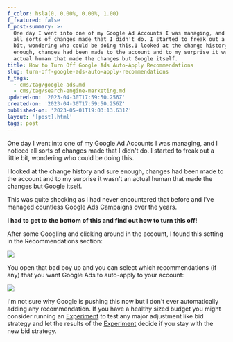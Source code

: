 ```yaml
---
f_color: hsla(0, 0.00%, 0.00%, 1.00)
f_featured: false
f_post-summary: >-
  One day I went into one of my Google Ad Accounts I was managing, and I noticed
  all sorts of changes made that I didn't do. I started to freak out a little
  bit, wondering who could be doing this.I looked at the change history and sure
  enough, changes had been made to the account and to my surprise it wasn't an
  actual human that made the changes but Google itself.
title: How to Turn Off Google Ads Auto-Apply Recommendations
slug: turn-off-google-ads-auto-apply-recommendations
f_tags:
  - cms/tag/google-ads.md
  - cms/tag/search-engine-marketing.md
updated-on: '2023-04-30T17:59:50.256Z'
created-on: '2023-04-30T17:59:50.256Z'
published-on: '2023-05-01T19:03:13.631Z'
layout: '[post].html'
tags: post
---
```


One day I went into one of my Google Ad Accounts I was managing, and I noticed all sorts of changes made that I didn't do. I started to freak out a little bit, wondering who could be doing this.

I looked at the change history and sure enough, changes had been made to the account and to my surprise it wasn't an actual human that made the changes but Google itself.

This was quite shocking as I had never encountered that before and I've managed countless Google Ads Campaigns over the years.

**I had to get to the bottom of this and find out how to turn this off!**

After some Googling and clicking around in the account, I found this setting in the Recommendations section:

![](https://uploads-ssl.webflow.com/643ef3037ed557253b9bbcfe/644eac6f50cb49035cdf58cc_CleanShot-2022-09-22-at-15.29.35%402x--2-.jpeg)

You open that bad boy up and you can select which recommendations (if any) that you want Google Ads to auto-apply to your account:

![](https://uploads-ssl.webflow.com/643ef3037ed557253b9bbcfe/644eac6fbfffae931ce1519a_CleanShot-2022-09-22-at-15.36.33%402x.jpeg)

I'm not sure why Google is pushing this now but I don't ever automatically adding any recommendation. If you have a healthy sized budget you might consider running an [Experiment](https://support.google.com/google-ads/answer/6261395?hl=en&ref=freak.marketing) to test any major adjustment like bid strategy and let the results of the [Experiment](https://support.google.com/google-ads/answer/6261395?hl=en&ref=freak.marketing) decide if you stay with the new bid strategy.
